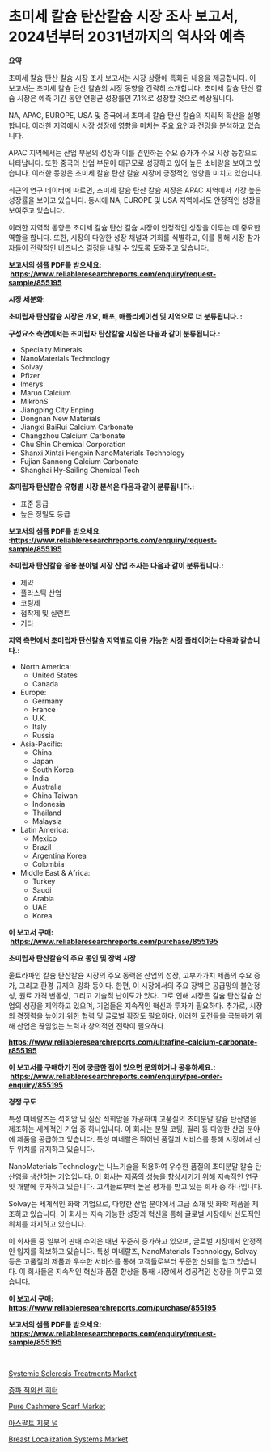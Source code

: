 <p><h1>초미세 칼슘 탄산칼슘 시장 조사 보고서, 2024년부터 2031년까지의 역사와 예측</h1></p><p><strong>요약</strong></p>
<p><p>초미세 칼슘 탄산 칼슘 시장 조사 보고서는 시장 상황에 특화된 내용을 제공합니다. 이 보고서는 초미세 칼슘 탄산 칼슘의 시장 동향을 간략히 소개합니다. 초미세 칼슘 탄산 칼슘 시장은 예측 기간 동안 연평균 성장률인 7.1%로 성장할 것으로 예상됩니다.</p><p>NA, APAC, EUROPE, USA 및 중국에서 초미세 칼슘 탄산 칼슘의 지리적 확산을 설명합니다. 이러한 지역에서 시장 성장에 영향을 미치는 주요 요인과 전망을 분석하고 있습니다.</p><p>APAC 지역에서는 산업 부문의 성장과 이를 견인하는 수요 증가가 주요 시장 동향으로 나타납니다. 또한 중국의 산업 부문이 대규모로 성장하고 있어 높은 소비량을 보이고 있습니다. 이러한 동향은 초미세 칼슘 탄산 칼슘 시장에 긍정적인 영향을 미치고 있습니다.</p><p>최근의 연구 데이터에 따르면, 초미세 칼슘 탄산 칼슘 시장은 APAC 지역에서 가장 높은 성장률을 보이고 있습니다. 동시에 NA, EUROPE 및 USA 지역에서도 안정적인 성장을 보여주고 있습니다.</p><p>이러한 지역적 동향은 초미세 칼슘 탄산 칼슘 시장이 안정적인 성장을 이루는 데 중요한 역할을 합니다. 또한, 시장의 다양한 성장 채널과 기회를 식별하고, 이를 통해 시장 참가자들이 전략적인 비즈니스 결정을 내릴 수 있도록 도와주고 있습니다.</p></p>
<p><strong>보고서의 샘플 PDF를 받으세요: &nbsp;<a href="https://www.reliableresearchreports.com/enquiry/request-sample/855195">https://www.reliableresearchreports.com/enquiry/request-sample/855195</a></strong></p>
<p><strong>시장 세분화:</strong></p>
<p><strong> 초미립자 탄산칼슘 시장은 개요, 배포, 애플리케이션 및 지역으로 더 분류됩니다. :</strong></p>
<p><strong>구성요소 측면에서는 초미립자 탄산칼슘 시장은 다음과 같이 분류됩니다.:</strong></p>
<p><ul><li>Specialty Minerals</li><li>NanoMaterials Technology</li><li>Solvay</li><li>Pfizer</li><li>Imerys</li><li>Maruo Calcium</li><li>MikronS</li><li>Jiangping City Enping</li><li>Dongnan New Materials</li><li>Jiangxi BaiRui Calcium Carbonate</li><li>Changzhou Calcium Carbonate</li><li>Chu Shin Chemical Corporation</li><li>Shanxi Xintai Hengxin NanoMaterials Technology</li><li>Fujian Sannong Calcium Carbonate</li><li>Shanghai Hy-Sailing Chemical Tech</li></ul></p>
<p><strong> 초미립자 탄산칼슘 유형별 시장 분석은 다음과 같이 분류됩니다.:</strong></p>
<p><ul><li>표준 등급</li><li>높은 정밀도 등급</li></ul></p>
<p><strong>보고서의 샘플 PDF를 받으세요 :<a href="https://www.reliableresearchreports.com/enquiry/request-sample/855195">https://www.reliableresearchreports.com/enquiry/request-sample/855195</a></strong></p>
<p><strong> 초미립자 탄산칼슘 응용 분야별 시장 산업 조사는 다음과 같이 분류됩니다.:</strong></p>
<p><ul><li>제약</li><li>플라스틱 산업</li><li>코팅제</li><li>접착제 및 실런트</li><li>기타</li></ul></p>
<p><strong>지역 측면에서 초미립자 탄산칼슘 지역별로 이용 가능한 시장 플레이어는 다음과 같습니다.:</strong></p>
<p><ul>
    <li>
        North America:
        <ul>
            <li>United States</li>
            <li>Canada</li>
        </ul>
    </li>
    <li>
        Europe:
        <ul>
            <li>Germany</li>
            <li>France</li>
            <li>U.K.</li>
            <li>Italy</li>
            <li>Russia</li>
        </ul>
    </li>
    <li>
        Asia-Pacific:
        <ul>
            <li>China</li>
            <li>Japan</li>
            <li>South Korea</li>
            <li>India</li>
            <li>Australia</li>
            <li>China Taiwan</li>
            <li>Indonesia</li>
            <li>Thailand</li>
            <li>Malaysia</li>
        </ul>
    </li>
    <li>
        Latin America:
        <ul>
            <li>Mexico</li>
            <li>Brazil</li>
            <li>Argentina Korea</li>
            <li>Colombia</li>
        </ul>
    </li>
    <li>
        Middle East & Africa:
        <ul>
            <li>Turkey</li>
            <li>Saudi</li>
            <li>Arabia</li>
            <li>UAE</li>
            <li>Korea</li>
        </ul>
    </li>
    </ul></p>
<p><strong>이 보고서 구매: &nbsp;<a href="https://www.reliableresearchreports.com/purchase/855195">https://www.reliableresearchreports.com/purchase/855195</a></strong></p>
<p><strong>초미립자 탄산칼슘의 주요 동인 및 장벽 시장</strong></p>
<p><p>울트라파인 칼슘 탄산칼슘 시장의 주요 동력은 산업의 성장, 고부가가치 제품의 수요 증가, 그리고 환경 규제의 강화 등이다. 한편, 이 시장에서의 주요 장벽은 공급망의 불안정성, 원료 가격 변동성, 그리고 기술적 난이도가 있다. 그로 인해 시장은 칼슘 탄산칼슘 산업의 성장을 제약하고 있으며, 기업들은 지속적인 혁신과 투자가 필요하다. 추가로, 시장의 경쟁력을 높이기 위한 협력 및 글로벌 확장도 필요하다. 이러한 도전들을 극복하기 위해 산업은 끊임없는 노력과 창의적인 전략이 필요하다.</p></p>
<p><strong><a href="https://www.reliableresearchreports.com/ultrafine-calcium-carbonate-r855195">https://www.reliableresearchreports.com/ultrafine-calcium-carbonate-r855195</a></strong></p>
<p><strong>이 보고서를 구매하기 전에 궁금한 점이 있으면 문의하거나 공유하세요.: &nbsp;<a href="https://www.reliableresearchreports.com/enquiry/pre-order-enquiry/855195">https://www.reliableresearchreports.com/enquiry/pre-order-enquiry/855195</a></strong></p>
<p><strong>경쟁 구도</strong></p>
<p><p>특성 미네랄즈는 석회암 및 질산 석회암을 가공하여 고품질의 초미분말 칼슘 탄산염을 제조하는 세계적인 기업 중 하나입니다. 이 회사는 분말 코팅, 필러 등 다양한 산업 분야에 제품을 공급하고 있습니다. 특성 미네랄은 뛰어난 품질과 서비스를 통해 시장에서 선두 위치를 유지하고 있습니다.</p><p>NanoMaterials Technology는 나노기술을 적용하여 우수한 품질의 초미분말 칼슘 탄산염을 생산하는 기업입니다. 이 회사는 제품의 성능을 향상시키기 위해 지속적인 연구 및 개발에 투자하고 있습니다. 고객들로부터 높은 평가를 받고 있는 회사 중 하나입니다.</p><p>Solvay는 세계적인 화학 기업으로, 다양한 산업 분야에서 고급 소재 및 화학 제품을 제조하고 있습니다. 이 회사는 지속 가능한 성장과 혁신을 통해 글로벌 시장에서 선도적인 위치를 차지하고 있습니다.</p><p>이 회사들 중 일부의 판매 수익은 매년 꾸준히 증가하고 있으며, 글로벌 시장에서 안정적인 입지를 확보하고 있습니다. 특성 미네랄즈, NanoMaterials Technology, Solvay 등은 고품질의 제품과 우수한 서비스를 통해 고객들로부터 꾸준한 신뢰를 얻고 있습니다. 이 회사들은 지속적인 혁신과 품질 향상을 통해 시장에서 성공적인 성장을 이루고 있습니다.</p></p>
<p><strong>이 보고서 구매: &nbsp; <a href="https://www.reliableresearchreports.com/purchase/855195">https://www.reliableresearchreports.com/purchase/855195</a></strong></p>
<p><strong>보고서의 샘플 PDF를 받으세요: &nbsp;<a href="https://www.reliableresearchreports.com/enquiry/request-sample/855195">https://www.reliableresearchreports.com/enquiry/request-sample/855195</a></strong><strong></strong></p>
<p>&nbsp;</p>
<p><p><a href="https://github.com/markusgodoy/Market-Research-Report-List-3/blob/main/systemic-sclerosis-treatments-market.md">Systemic Sclerosis Treatments Market</a></p><p><a href="https://github.com/rcabello548/Market-Research-Report-List-1/blob/main/234928254209.md">중파 적외선 히터</a></p><p><a href="https://www.linkedin.com/pulse/pure-cashmere-scarf-market-analysis-its-cagr-segmentation-global-ugr1f">Pure Cashmere Scarf Market</a></p><p><a href="https://medium.com/@stanleylyittle554467/%EC%95%84%EC%8A%A4%ED%8C%94%ED%8A%B8-%EC%A7%80%EB%B6%95-%EC%85%94%ED%8B%80-%EC%8B%9C%EC%9E%A5-%EA%B2%BD%EC%9F%81-%EB%B6%84%EC%84%9D-%EC%8B%9C%EC%9E%A5-%EB%8F%99%ED%96%A5-%EB%B0%8F-2031%EB%85%84%EA%B9%8C%EC%A7%80%EC%9D%98-%EC%98%88%EC%B8%A1-ffc17d585080">아스팔트 지붕 널</a></p><p><a href="https://github.com/luckyshygirl/Market-Research-Report-List-4/blob/main/breast-localization-systems-market.md">Breast Localization Systems Market</a></p></p>